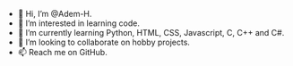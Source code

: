 - 👋 Hi, I’m @Adem-H.
- 👀 I’m interested in learning code.
- 🌱 I’m currently learning Python, HTML, CSS, Javascript, C, C++ and C#.
- 💞️ I’m looking to collaborate on hobby projects.
- 📫 Reach me on GitHub.

<!---
Adem-H/Adem-H is a ✨ special ✨ repository because its `README.md` (this file) appears on your GitHub profile.
You can click the Preview link to take a look at your changes.
--->

